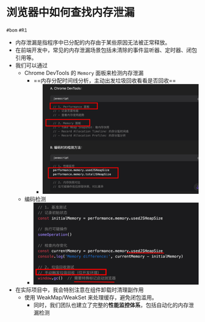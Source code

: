 
# 浏览器中如何查找内存泄漏

`#bom` `#R1` 

- 内存泄漏是指程序中已分配的内存由于某些原因无法被正常释放。
- 在前端开发中，常见的内存泄漏场景包括未清除的事件监听器、定时器、闭包引用等。
- 我们可以通过 
	- Chrome DevTools 的 `Memory` 面板来检测内存泄漏
		- ==内存分配时间线分析，主动出发垃圾回收看看是否回收==
			- ![图片&文件](./files/20241026-7.png)
	- 编码检测
		- ![图片&文件](./files/20241026-8.png)
- 在实际项目中，我会特别注意在组件卸载时清理副作用
	- 使用 WeakMap/WeakSet 来处理缓存，避免闭包滥用。
		- 同时，我们团队也建立了完整的**性能监控体系**，包括自动化的内存泄漏检测